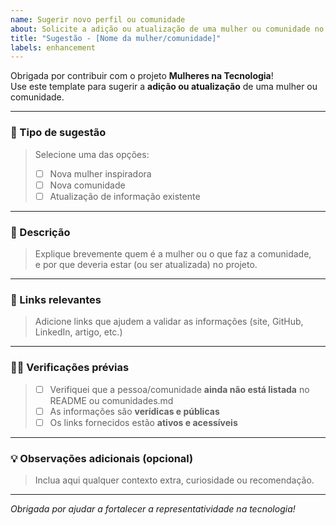 ```yaml
---
name: Sugerir novo perfil ou comunidade
about: Solicite a adição ou atualização de uma mulher ou comunidade no projeto
title: "Sugestão - [Nome da mulher/comunidade]"
labels: enhancement
---
```


Obrigada por contribuir com o projeto **Mulheres na Tecnologia**!  
Use este template para sugerir a **adição ou atualização** de uma mulher ou comunidade.

---

### 🧩 Tipo de sugestão
> Selecione uma das opções:
> - [ ] Nova mulher inspiradora
> - [ ] Nova comunidade
> - [ ] Atualização de informação existente

---

### 💬 Descrição
> Explique brevemente quem é a mulher ou o que faz a comunidade,  
> e por que deveria estar (ou ser atualizada) no projeto.

---

### 🔗 Links relevantes
> Adicione links que ajudem a validar as informações (site, GitHub, LinkedIn, artigo, etc.)

---

### 🕵️‍♀️ Verificações prévias
> - [ ] Verifiquei que a pessoa/comunidade **ainda não está listada** no README ou comunidades.md  
> - [ ] As informações são **verídicas e públicas**  
> - [ ] Os links fornecidos estão **ativos e acessíveis**

---

### 💡 Observações adicionais (opcional)
> Inclua aqui qualquer contexto extra, curiosidade ou recomendação.

---

_Obrigada por ajudar a fortalecer a representatividade na tecnologia!_
